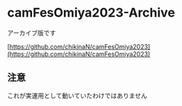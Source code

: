 
# camFesOmiya2023-Archive

アーカイブ版です

[https://github.com/chikinaN/camFesOmiya2023](https://github.com/chikinaN/camFesOmiya2023)

## 注意

これが実運用として動いていたわけではありません
